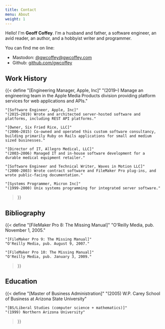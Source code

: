 ```yaml
---
title: Contact
menu: About
weight: 1
---
```


Hello! I'm **Geoff Coffey**. I'm a husband and father, a software engineer, an avid reader, an author, and a hobbyist writer and programmer.

You can find me on line:

* Mastodon: <a rel="me" href="https://bookstodon.com/@gwcoffey">@gwcoffey@gwcoffey.com</a>
* Github: [github.com/gwcoffey](https://github.com/gwcoffey)

## Work History

{{< define
	"[Engineering Manager, Apple, Inc]"
	"(2019–) Manage an engineering team in the Apple Media Products division providing platform services for web applications and APIs."
	
	"[Software Engineer, Apple, Inc]"
	"(2015–2019) Wrote and architected server-hosted software and platforms, including REST API platforms."
	
	"[Owner, Six Fried Rice, LLC]"
	"(2006–2015) Co-owned and operated this custom software consultancy, building primarily Ruby on Rails applications for small and medium sized businesses."
	
	"[Director of IT, Allegro Medical, LLC]"
	"(2003–2006) Managed IT and in-house software development for a durable medical equipment retailer."
	
	"[Software Engineer and Technical Writer, Waves in Motion LLC]"
	"(2000-2003) Wrote contract software and FileMaker Pro plug-ins, and wrote public-facing documentation."
	
	"[Systems Programmer, Micron Inc]"
	"(1999-2000) Unix systems programming for integrated server software."
>}}

## Bibliography

{{< define
	"[FileMaker Pro 8: The Missing Manual]"
	"O'Reilly Media, pub. November 1, 2005."
	
	"[FileMaker Pro 9: The Missing Manual]"
	"O'Reilly Media, pub. August 9, 2007."
	
	"[FileMaker Pro 10: The Missing Manual]"
	"O'Reilly Media, pub. January 3, 2009."
>}}

## Education

{{< define
	"[Master of Business Administration]"
	"(2005) W.P. Carey School of Business at Arizona State University"
	
	"[BS/Liberal Studies (computer science + mathematics)]"
	"(1999) Northern Arizona University"
>}}

